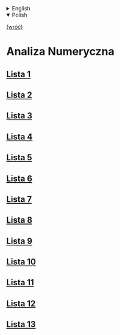 <details>
    <summary>English</summary>

[(back)](../)
# Numerical Analysis


</details>

<details open>
    <summary>Polish</summary>

[(wróć)](../)
# **A**naliza **N**umeryczna
## [Lista 1](./Lista1)
## [Lista 2](./Lista2)
## [Lista 3](./Lista3)
## [Lista 4](./Lista4)
## [Lista 5](./Lista5)
## [Lista 6](./Lista6)
## [Lista 7](./Lista7)
## [Lista 8](./Lista8)
## [Lista 9](./Lista9)
## [Lista 10](./Lista10)
## [Lista 11](./Lista11)
## [Lista 12](./Lista12)
## [Lista 13](./Lista13)


</details>



